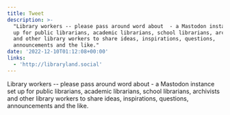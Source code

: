 ```yaml
---
title: Tweet
description: >-
  "Library workers -- please pass around word about  - a Mastodon instance set
  up for public librarians, academic librarians, school librarians, archivists
  and other library workers to share ideas, inspirations, questions,
  announcements and the like."
date: '2022-12-10T01:12:08+00:00'
links:
  - 'http://libraryland.social'
---
```

Library workers -- please pass around word about  - a Mastodon instance set up for public librarians, academic librarians, school librarians, archivists and other library workers to share ideas, inspirations, questions, announcements and the like.
